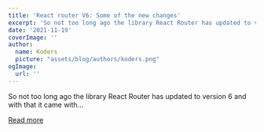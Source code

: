 ```yaml
---
title: 'React router V6: Some of the new changes'
excerpt: 'So not too long ago the library React Router has updated to version 6 and with that it came with...'
date: '2021-11-19'
coverImage: ''
author:
  name: Koders
  picture: "assets/blog/authors/koders.png"
ogImage:
  url: ''
---
```


So not too long ago the library React Router has updated to version 6 and with that it came with...

[Read more](https://dev.to/gabrlcj/react-router-v6-some-of-the-new-changes-181m)
